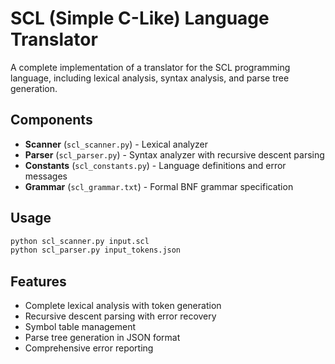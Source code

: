 # SCL (Simple C-Like) Language Translator

A complete implementation of a translator for the SCL programming language, including lexical analysis, syntax analysis, and parse tree generation.

## Components
- **Scanner** (`scl_scanner.py`) - Lexical analyzer
- **Parser** (`scl_parser.py`) - Syntax analyzer with recursive descent parsing
- **Constants** (`scl_constants.py`) - Language definitions and error messages
- **Grammar** (`scl_grammar.txt`) - Formal BNF grammar specification

## Usage
```bash
python scl_scanner.py input.scl
python scl_parser.py input_tokens.json
```

## Features
- Complete lexical analysis with token generation
- Recursive descent parsing with error recovery
- Symbol table management
- Parse tree generation in JSON format
- Comprehensive error reporting